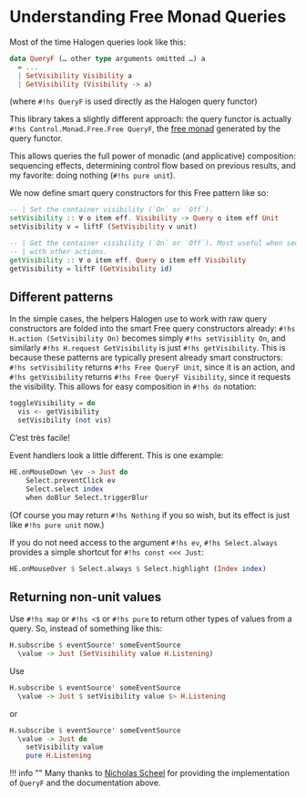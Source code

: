 # Understanding Free Monad Queries

Most of the time Halogen queries look like this:

```hs
data QueryF (… other type arguments omitted …) a
  = ...
  | SetVisibility Visibility a
  | GetVisibility (Visibility -> a)
```

(where `#!hs QueryF` is used directly as the Halogen query functor)

This library takes a slightly different approach: the query functor is actually `#!hs Control.Monad.Free.Free QueryF`, the [free monad](https://pursuit.purescript.org/packages/purescript-free/4.2.0/docs/Control.Monad.Free) generated by the query functor.

This allows queries the full power of monadic (and applicative) composition: sequencing effects, determining control flow based on previous results, and my favorite: doing nothing (`#!hs pure unit`).

We now define smart query constructors for this Free pattern like so:

```hs
-- | Set the container visibility (`On` or `Off`).
setVisibility :: ∀ o item eff. Visibility -> Query o item eff Unit
setVisibility v = liftF (SetVisibility v unit)

-- | Get the container visibility (`On` or `Off`). Most useful when sequenced
-- | with other actions.
getVisibility :: ∀ o item eff. Query o item eff Visibility
getVisibility = liftF (GetVisibility id)
```

## Different patterns
In the simple cases, the helpers Halogen use to work with raw query constructors are folded into the smart Free query constructors already: `#!hs H.action (SetVisibility On)` becomes simply `#!hs setVisiblity On`, and similarly `#!hs H.request GetVisibility` is just `#!hs getVisibility`. This is because these patterns are typically present already smart constructors: `#!hs setVisibility` returns `#!hs Free QueryF Unit`, since it is an action, and `#!hs getVisibility` returns `#!hs Free QueryF Visibility`, since it requests the visibility. This allows for easy composition in `#!hs do` notation:

```hs
toggleVisibility = do
  vis <- getVisibility
  setVisibility (not vis)
```

C’est très facile!

Event handlers look a little different. This is one example:

```hs
HE.onMouseDown \ev -> Just do
    Select.preventClick ev
    Select.select index
    when doBlur Select.triggerBlur
```

(Of course you may return `#!hs Nothing` if you so wish, but its effect is just like `#!hs pure unit` now.)

If you do not need access to the argument `#!hs ev`, `#!hs Select.always` provides a simple shortcut for `#!hs const <<< Just`:

```hs
HE.onMouseOver $ Select.always $ Select.highlight (Index index)
```

## Returning non-unit values
Use `#!hs map` or `#!hs <$` or `#!hs pure` to return other types of values from a query. So, instead of something like this:

```hs
H.subscribe $ eventSource' someEventSource
  \value -> Just (SetVisibility value H.Listening)
```

Use

```hs
H.subscribe $ eventSource' someEventSource
  \value -> Just $ setVisibility value $> H.Listening
```

or

```hs
H.subscribe $ eventSource' someEventSource
  \value -> Just do
    setVisibility value
    pure H.Listening
```

!!! info ""
    Many thanks to [Nicholas Scheel](https://github.com/MonoidMusician) for providing the implementation of `QueryF` and the documentation above.
